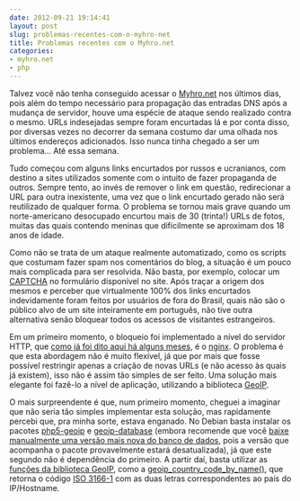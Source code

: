```yaml
---
date: 2012-09-21 19:14:41
layout: post
slug: problemas-recentes-com-o-myhro-net
title: Problemas recentes com o Myhro.net
categories:
- myhro.net
- php
---
```


Talvez você não tenha conseguido acessar o [Myhro.net](http://myhro.net/) nos últimos dias, pois além do tempo necessário para propagação das entradas DNS após a mudança de servidor, houve uma espécie de ataque sendo realizado contra o mesmo. URLs indesejadas sempre foram encurtadas lá e por conta disso, por diversas vezes no decorrer da semana costumo dar uma olhada nos últimos endereços adicionados. Isso nunca tinha chegado a ser um problema... Até essa semana.

Tudo começou com alguns links encurtados por russos e ucranianos, com destino a sites utilizados somente com o intuito de fazer propaganda de outros. Sempre tento, ao invés de remover o link em questão, redirecionar a URL para outra inexistente, uma vez que o link encurtado gerado não será reutilizado de qualquer forma. O problema se tornou mais grave quando um norte-americano desocupado encurtou mais de 30 (trinta!) URLs de fotos, muitas das quais contendo meninas que dificilmente se aproximam dos 18 anos de idade.

Como não se trata de um ataque realmente automatizado, como os scripts que costumam fazer spam nos comentários do blog, a situação é um pouco mais complicada para ser resolvida. Não basta, por exemplo, colocar um [CAPTCHA](https://en.wikipedia.org/wiki/CAPTCHA) no formulário disponível no site. Após traçar a origem dos mesmos e perceber que virtualmente 100% dos links encurtados indevidamente foram feitos por usuários de fora do Brasil, quais não são o público alvo de um site inteiramente em português, não tive outra alternativa senão bloquear todos os acessos de visitantes estrangeiros.

Em um primeiro momento, o bloqueio foi implementado a nível do servidor HTTP, que [como já foi dito aqui há alguns meses](https://blog.myhro.info/2012/07/myhro-blog-agora-via-https/), é o [nginx](http://nginx.org/). O problema é que esta abordagem não é muito flexível, já que por mais que fosse possível restringir apenas a criação de novas URLs (e não acesso às quais já existem), isso não é assim tão simples de ser feito. Uma solução mais elegante foi fazê-lo a nível de aplicação, utilizando a biblioteca [GeoIP](http://www.maxmind.com/app/php).

O mais surpreendente é que, num primeiro momento, cheguei a imaginar que não seria tão simples implementar esta solução, mas rapidamente percebi que, pra minha sorte, estava enganado. No Debian basta instalar os pacotes [php5-geoip](http://packages.debian.org/squeeze/php5-geoip) e [geoip-database](http://packages.debian.org/squeeze/geoip-database) (embora recomende que você [baixe manualmente uma versão mais nova do banco de dados](http://www.howtoforge.com/nginx-how-to-block-visitors-by-country-with-the-geoip-module-debian-ubuntu), pois a versão que acompanha o pacote provavelmente estará desatualizada), já que este segundo não é dependência do primeiro. A partir daí, basta utilizar as [funções da biblioteca GeoIP](http://php.net/manual/en/ref.geoip.php), como a [geoip_country_code_by_name()](http://php.net/manual/en/function.geoip-country-code-by-name.php), que retorna o código [ISO 3166-1](http://en.wikipedia.org/wiki/ISO_3166-1) com as duas letras correspondentes ao país do IP/Hostname.
